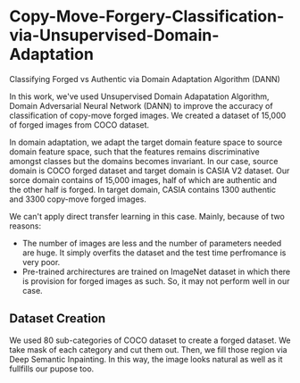 # Copy-Move-Forgery-Classification-via-Unsupervised-Domain-Adaptation
Classifying Forged vs Authentic via Domain Adaptation Algorithm (DANN)

In this work, we've used Unsupervised Domain Adapatation Algorithm, Domain Adversarial Neural Network (DANN) to improve the accuracy of classification of copy-move forged images. We created a dataset of 15,000 of forged images from COCO dataset. 

In domain adaptation, we adapt the target domain feature space to source domain feature space, such that the features remains discriminative amongst classes but the domains becomes invariant. In our case, source domain is COCO forged dataset and target domain is CASIA V2 dataset. Our sorce domain contains of 15,000 images, half of which are authentic and the other half is forged. In target domain, CASIA contains 1300 authentic and 3300 copy-move forged images.

We can't apply direct transfer learning in this case. Mainly, because of two reasons:
* The number of images are less and the number of parameters needed are huge. It simply overfits the dataset and the test time perfromance is very poor.
* Pre-trained archirectures are trained on ImageNet dataset in which there is provision for forged images as such. So, it may not perform well in our case.

## Dataset Creation

We used 80 sub-categories of COCO dataset to create a forged dataset. We take mask of each category and cut them out. Then, we fill those region via Deep Semantic Inpainting. In this way, the image looks natural as well as it fullfills our pupose too. 

